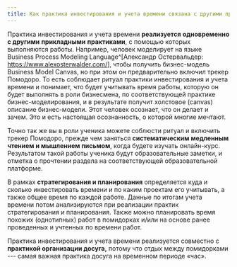 ```yaml
---
title: Как практика инвестирования и учета времени связана с другими практиками саморазвития
---
```


Практика инвестирования и учета времени **реализуется** **одновременно**
**с другими** **прикладными** **практиками**, с помощью которых
выполняются работы. Например, человек моделирует на языке Business
Process Modeling Language^[Александр Остервальдер:
<https://www.alexosterwalder.com/>], чтобы получить
бизнес-модель Business Model Canvas, но при этом он предварительно
включил трекер Помодоро. То есть соблюдает ритуал практики
инвестирования и учета времени и понимает, что будет учитывать время
работы, которую он будет выполнять в роли бизнесмена, по соответствующей
практике бизнес-моделирования, и в результате получит холстовое (canvas)
описание бизнес-модели. Этот человек осознает, что он делает и зачем.
Это и есть настоящая осознанность, о которой многие мечтают.

Точно так же вы в роли ученика можете соблюсти ритуал и включить трекер
Помодоро, прежде чем заняться **систематическим медленным чтением и
мышлением письмом**, когда будете изучать онлайн-курс. Результатом такой
работы ученика будут образовательные заметки, и отметка о прочтении
раздела на соответствующей образовательной платформе.

В рамках **стратегирования и планирования** определяется куда и сколько
инвестировать времени и по каким проектам его учитывать, а также общее
время по каждой работе. Данные по итогам учета времени потом
анализируются при реализации практик стратегирования и планирования.
Также можно планировать время похожих (однотипных) работ в помидорках
и/или на основе ранее проведенных и учтенных по времени работ.

Практика инвестирования и учета времени реализуется совместно с
**практикой организации досуга,** потому что отдых между помидорками ---
самая важная практика досуга на временном периоде «час».
